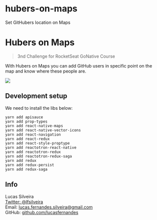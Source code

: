 # hubers-on-maps
Set GitHubers location on Maps

# Hubers on Maps
> 3nd Challenge for RocketSeat GoNative Course

With Hubers on Maps you can add GitHub users in specific point on the map and know where these people are.

![](https://github.com/lucasfernandes/hubers-on-maps/blob/master/docs/hubersOnMaps.gif)


## Development setup

We need to install the libs below:

```via yarn
yarn add apisauce
yarn add prop-types
yarn add react-native-maps
yarn add react-native-vector-icons
yarn add react-navigation
yarn add react-redux
yarn add react-style-proptype
yarn add reactotron-react-native
yarn add reactotron-redux
yarn add reactotron-redux-saga
yarn add redux
yarn add redux-persist
yarn add redux-saga
```

## Info

Lucas Silveira<br />
[Twitter: @lfsilveira](https://twitter.com/dbader_org)<br />
Email: lucas.fernandes.silveira@gmail.com<br />
GitHub: [github.com/lucasfernandes](https://github.com/lucasfernandes/)<br />


<!-- Markdown link & img dfn's -->
[npm-image]: https://img.shields.io/npm/v/datadog-metrics.svg?style=flat-square
[npm-url]: https://npmjs.org/package/datadog-metrics
[npm-downloads]: https://img.shields.io/npm/dm/datadog-metrics.svg?style=flat-square
[travis-image]: https://img.shields.io/travis/dbader/node-datadog-metrics/master.svg?style=flat-square
[travis-url]: https://travis-ci.org/dbader/node-datadog-metrics
[wiki]: https://github.com/yourname/yourproject/wiki
